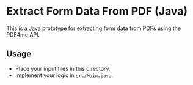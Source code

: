 # Extract Form Data From PDF (Java)

This is a Java prototype for extracting form data from PDFs using the PDF4me API.

## Usage
- Place your input files in this directory.
- Implement your logic in `src/Main.java`. 